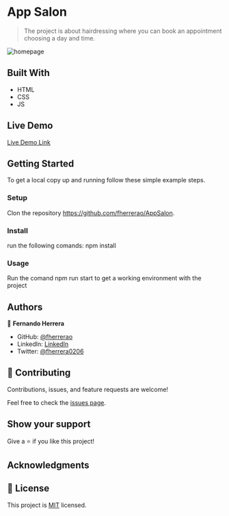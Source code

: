 # App Salon

> The project is about hairdressing where you can book an appointment choosing a day and time.


![homepage](https://user-images.githubusercontent.com/91301423/150721243-dffaf75f-7177-4999-8414-93f67dfb3b9c.png)


## Built With

- HTML
- CSS
- JS

## Live Demo

[Live Demo Link](https://fherrerao.github.io/AppSalon/)


## Getting Started

To get a local copy up and running follow these simple example steps.

### Setup
Clon the repository https://github.com/fherrerao/AppSalon.

### Install
run the following comands:
npm install


### Usage
Run the comand npm run start to get a working environment with the project

## Authors

👤 **Fernando Herrera**

- GitHub: [@fherrerao](https://github.com/fherrerao)
- LinkedIn: [LinkedIn](https://www.linkedin.com/in/fernando-herrera-25a6361b2/)
- Twitter: [@fherrera0206](https://twitter.com/fherrera0206)

## 🤝 Contributing

Contributions, issues, and feature requests are welcome!

Feel free to check the [issues page](https://github.com/fherrerao/AppSalon/issues).

## Show your support

Give a ⭐️ if you like this project!

## Acknowledgments


## 📝 License

This project is [MIT](./MIT.md) licensed.
